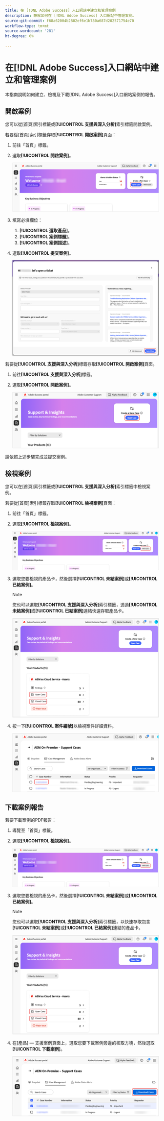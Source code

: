 ```yaml
---
title: 在 [!DNL Adobe Success] 入口網站中建立和管理案例
description: 瞭解如何在 [!DNL Adobe Success] 入口網站中管理案例。
source-git-commit: f68a62004b2802ef6e1b780a687d202571754e70
workflow-type: tm+mt
source-wordcount: '281'
ht-degree: 0%

---
```


# 在[!DNL Adobe Success]入口網站中建立和管理案例

本指南說明如何建立、檢視及下載[!DNL Adobe Success]入口網站案例的報告。

## 開啟案例

您可以從[首頁]索引標籤或&#x200B;**[!UICONTROL 支援與深入分析]**&#x200B;索引標籤開啟案例。

若要從[首頁]索引標籤存取&#x200B;**[!UICONTROL 開啟案例]**&#x200B;頁面：

1. 前往「首頁」標籤。
1. 選取&#x200B;**[!UICONTROL 開啟案例]**。


   ![adobe-success-portal-home-page-open-case](../../assets/adobe-success-portal-home-page-open-case.png)



1. 填寫必填欄位：
   1. **[!UICONTROL 選取產品]**。
   1. **[!UICONTROL 案例標題]**。
   1. **[!UICONTROL 案例描述]**。
1. 選取&#x200B;**[!UICONTROL 提交案例]**。



   ![adobe-success-portal-submit-case](../../assets/adobe-success-portal-submit-case.png)




若要從&#x200B;**[!UICONTROL 支援與深入分析]**&#x200B;標籤存取&#x200B;**[!UICONTROL 開啟案例]**&#x200B;頁面。

1. 前往&#x200B;**[!UICONTROL 支援與深入分析]**&#x200B;標籤。
1. 選取&#x200B;**[!UICONTROL 開啟案例]**。



   ![adobe-success-portal-support-insights-open-case](../../assets/adobe-success-portal-support-insights-open-case.png)



請依照上述步驟完成並提交案例。

## 檢視案例

您可以在[首頁]索引標籤或&#x200B;**[!UICONTROL 支援與深入分析]**&#x200B;索引標籤中檢視案例。

若要從[首頁]索引標籤存取&#x200B;**[!UICONTROL 檢視案例]**&#x200B;頁面：

1. 前往「首頁」標籤。
1. 選取&#x200B;**[!UICONTROL 檢視案例]**。



   ![adobe-success-portal-view-cases](../../assets/adobe-success-portal-view-cases.png)



1. 選取您要檢視的產品卡，然後選擇&#x200B;**[!UICONTROL 未結案例]**&#x200B;或&#x200B;**[!UICONTROL 已結案例]**。

   >[!NOTE]
   >
   >您也可以選取&#x200B;**[!UICONTROL 支援與深入分析]**&#x200B;索引標籤，透過&#x200B;**[!UICONTROL 未結案例]**&#x200B;或&#x200B;**[!UICONTROL 已結案例]**&#x200B;連結快速存取產品卡。



   ![adobe-success-portal-open-case-closed-case](../../assets/adobe-success-portal-open-case-closed-case.png)



1. 按一下&#x200B;**[!UICONTROL 案件編號]**&#x200B;以檢視案件詳細資料。



   ![adobe-success-portal-case-number](../../assets/adobe-success-portal-case-number.png)



## 下載案例報告

若要下載案例的PDF報告：

1. 導覽至「首頁」標籤。
1. 選取&#x200B;**[!UICONTROL 檢視案例]**。


   ![adobe-success-portal-view-cases](../../assets/adobe-success-portal-view-cases.png)


1. 選取您要檢視的產品卡，然後選擇&#x200B;**[!UICONTROL 未結案例]**&#x200B;或&#x200B;**[!UICONTROL 已結案例]**。

   >[!NOTE]
   >
   >您也可以選取&#x200B;**[!UICONTROL 支援與深入分析]**&#x200B;索引標籤，以快速存取包含&#x200B;**[!UICONTROL 未結案例]**&#x200B;或&#x200B;**[!UICONTROL 已結案例]**&#x200B;連結的產品卡。

   ![adobe-success-portal-open-case-closed-case](../../assets/adobe-success-portal-open-case-closed-case.png)

1. 在[產品] — 支援案例頁面上，選取您要下載案例旁邊的核取方塊，然後選取&#x200B;**[!UICONTROL 下載案例]**。

   ![adobe-success-portal-download-cases](../../assets/adobe-success-portal-download-cases.png)
